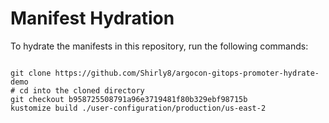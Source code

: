 
# Manifest Hydration

To hydrate the manifests in this repository, run the following commands:

```shell

git clone https://github.com/Shirly8/argocon-gitops-promoter-hydrate-demo
# cd into the cloned directory
git checkout b958725508791a96e3719481f80b329ebf98715b
kustomize build ./user-configuration/production/us-east-2
```